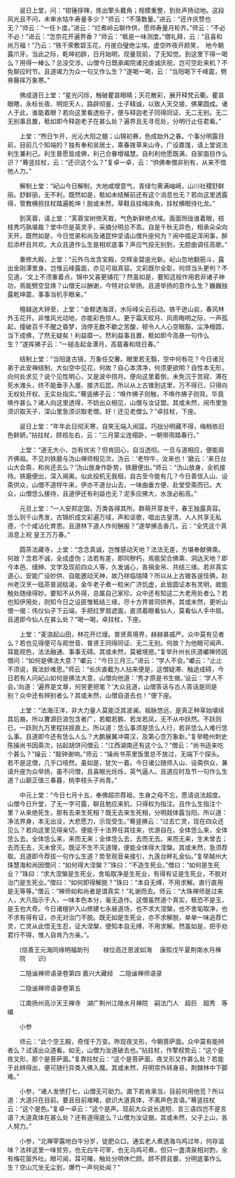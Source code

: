 <!-- { "loadSidebar": true } -->
　　诞日上堂，问：“钳锤拶辣，炼出擎头戴角；规模重整，到处声扬动地。这段风光且不问，未审水牯牛寿量多少？”师云：“不落数量。”进云：“还许庆赞也无？”师云：“一任卜度。”进云：“烂煮岭云聊作供，愿师寿量月轮齐。”师云：“不必不必！”进云：“怎奈花开遍界香？”师云：“秪是一味测度。”僧礼拜，云：“且喜和尚万福！”乃云：“铁干荣敷碧玉花，丹崖白璧绝尘埃。虚空昨夜开颜笑，　地今朝露爪牙。当此之际，乾坤初辟，日月始明，现量现前，了无知觉。到这里下得一喝么？用得一棒么？总没交涉。山僧今日既承阖院诸兄虔诚庆祝，岂可空赴来机？不免聊应时节。且道竭力为众一句又作么生？”遂喝一喝，云：“当阳喝下千峰震，劈脊藤挥万象寒。”

　　佛成道日上堂：“星光闪烁，触破瞿昙眼睛；天花散彩，展开释梵云衢。瞿昙眼瞎，永标长夜、明炬天人，路辟彻鉴，士子精诚，以致人天交接、佛果圆成。诸人于此，谁能着眼？若向这里看透些子，便与释迦老子同得同证、无二无别。无二无别事且置，秪如即今释迦老子在甚么处？遍界且无寻觅处，分明行止任君看。”

　　上堂：“煦日乍开，光沁大阳之髓；山锦初赛，色成劫外之春。个事分明露目前，目前几个知端的？独有奉和吴居士，乘春拨草来山寺，广设嘉馐，请上堂说法利生兼利己。利生普愿皆成佛，利己合眷增福慧。自利利他愿既满，自家面目作么识？”蓦竖拄杖，云：“还识这个么？”复卓一卓，云：“供佛奉僧非别有，从来不借他人力。”

　　解制上堂：“屺山今日解制，大地咸增意气，青绿匀黄满岫崎，山川社稷舒鲜丽。舒鲜丽，无不利，既然如是，秪如未结解前还有这个消息也无？若向这里透露得，管教横担拄杖踏遍乾坤！脱或未然，草鞋且挂绳床角，拄杖横眠待化龙。”

　　到芙蓉，请上堂：“芙蓉宝树倚天栽，气色新鲜绝点埃。面面玲珑谁着眼，枝枝秀巧孰堪裁？堂中尽是英灵手，采摘分明总不乖。自是千秋无异色，相承朵朵向天开。既然如是，今日觉弟和尚及诸昆仲坚请山僧升座何为？闹中插足浑闲事，醉后添杯且共欢。大众且道作么生是相欢底事？声应气投无别到，无腔曲调任高歌。”

　　重修大殿，上堂：“云外乌龙含宝殿，交辉金碧逾光新。屺山忽地翻筋斗，露出金刚潭里身。岂惟云峰露面，亦见可祖真容。文彩既尔全彰，何烦当头更判？不见道，‘文上不须重着点，锦中又喜更铺花’？然虽如是，要知这般作用若非诸子神功，焉能劈空显焕？山僧无以酬谢，今特对众举扬。且道举扬的意作么生？巍巍独露乾坤震，事事当机手眼亲。”

　　檀越送大钟至，上堂：“金鲸透海涯，水际峰尖云石动。铁干迸山岩，春风林外玉花开。非惟风光动地，亦能彩色惊人。更于霜天皎月、风雨晦明之际，一声孤起，撞破百千不醒之昏梦，消停无数不歇之苦酸，顿令人人心空眼豁、尘净根圆，当下成佛，了然无疑矣！利益靡一。然利益事且置，秪如即今高悬一句作么生？”遂挥拂子云：“一槌击起金潭月，高载春和晓日春。”

　　结制上堂：“当阳逢古镜，万象任交奢。眼里若无翳，空中何有花？今日诸兄弟于此安禅结制，大似空中见花，何故？自心本清净，何须更欲明？自性本无形，向何处求见？说个见性明心，又是波中捞月。便向这里着倒，未免沉于苦寂、滞在死水滩头，终不能垂手入廛、接济后昆。所以从上古锥到这里，万不得已，只得向无权处开权、无实处指实。”蓦竖拂子云：“唤作拂子则触，不唤作拂子则背。毕竟唤作甚么？诸人向这里透得，不妨出众相见，山僧与汝证盟。其或未然，闹市里急须识取天子，深山里急须识取老僧。好！还见老僧么？”卓拄杖，下座。

　　诞日上堂：“年年此日彻天寒，自笑无端入闹篮。巧拙分明藏不得，梅梢依旧色鲜妍。”拈拄杖，顾视左右，云：“三月蒙尘连榻卧，一朝带雨踏春行。”

　　上堂：“道无大小，岂有优劣？但肯回心，自当透彻。一旦与道相应，便能肩齐佛祖。不见刘铁磨与沩山禅师相见次，沩云：‘老牸牛，汝来也！’磨云：‘来日台山大会斋，和尚还去么？’沩山放身作卧势，铁磨便出。”师云：“沩山放身，全机接待。铁磨便出，深入阃奥。似此投机无我相，自古至今能有几？今日善信入山、设斋供众，山僧不道牸牛来，伊亦不道台山去，一味曲垂方便、赴堂受斋而已。大众，山僧恁么接待，且道伊还有利益也无？泥多应佛大，水涨必船高。”

　　元旦上堂：“一人安邦定国，万类各得其所。群萌开芽发干，春王独露真容。恁么则千山秀发，古锦织成文彩遍万域，声和讴歌，唱出古皇清，人人共享无私德，个个咸沾化育恩。且道林下道人作何酬报？”遂举拂击香几，云：“全凭这个真消息上祝
皇王万万春。”

　　圆茶法藏寺，上堂：“念念真诚，岂惟感动天地？法法无差，方堪奉献佛乘。何故？念若不诚，全成虚伪；法若有差，即同秽朽，焉能契合佛乘、洞达天地？即今本邑、缙绅、文学及现前四众人等，久发诚心，各捐金帛、共结三缘。若非真实道心，安能广设妙供、自能邀动天神，故乃祥临瑞降？所以从上古锥各逞伎俩，赵州老汉烹一瓯茶普润枯渴，金牛老子煮一粒米广济饥虚，此皆圆证本有灵明，故能触处随缘得妙。要知不从外得，总属自己家珍。众中还有知这二大老用处者么？若也知伊用处，则知今日之设匪惟秪结三缘，尽十方界普同供养。其或未然，更听山僧一偈：伟仪仙子下云端，手把红罗扇遮面，直须着眼看仙人，莫看仙人手中扇。且道即今仙人在甚么处？”喝一喝，卓拄杖，下座。

　　上堂：“麦浪起山田，林花开烂熳。普贤真境界，赫赫甚威严。众中莫有见者么？若也见得便可与观世音、普贤王同得同证、无二无别。何故？为他眼可闻声、耳能观色，法法融通、事事无碍。其或未然，莫被境惑。”复举升州长庆道巘禅师因僧问：“如何是佛法大意？”巘云：“今日三月三。”进云：“学人不会。”巘云：“止止不须说，我法妙难思。”师云：“长庆直截为人拈来便是，这僧疑滞、触途成碍，今日若有人问屺山如何是佛法大意，山僧向他道：‘秀才原是书生做。’设云：‘学人不会。’向道：‘遍界是文章，何劳更把笔？’大众且道，山僧答话与古人答话是同是别？众中还有辨别者么？其或未然，山僧自道去也！”便下座。

　　上堂：“法海汪洋，非大力量人莫能泛其波澜。祖脉悠远，是真正种草始堪续其后裔。所以曹源巨浪包含者广，若鲲若鹏、若龙若凤，无不从中跃然。不跃则已，一跃则九万里程扶摇直上。所以道：恁么事须是恁么人行，若非恁么人难行恁么事。且道即今还有恁么人么？大鹏展翼冲霄汉，及第心空万象新。”复举睦州刺史陈操尚书因斋次，拈起胡饼问僧云：“江西湖南还有这个么？”僧云：“尚书适来吃个甚么？”操云：“敲钟谢响。”师云：“操尚书茶里饭里总不放过，无端下个探头。若不是这僧，几乎口哑然。虽如是，犹欠一着。今日诸公随师入山、设斋供众，兼请升座为众举扬，虽不问僧，且喜眼光烁烁，英气逼人。且道应时及节一句作么生道？山巅正值三春暮，桃李枝头子尚青。”

　　中元上堂：“今日七月十五，奉佛超宗荐祖，生身之母不忘，愿请说法超度。山僧今日升堂，了无一字可露，聊且勉应来机，只得权为指注。且作么生指注个里？从来绝死生，那有去来生死相？既无去来生死相，分明觌体露当阳。所以道：净法界身，本无出没，大悲愿力，示现受生。”蓦竖拂云：“过去亡灵，现在四众还见么？若向这里见得亲切，便能于十法界任其往来，优游自在。全体恁么来，全体恁么去。全体恁么来，来而无来；全体恁么去，去而无去。来而无来，生未曾去；去而无去，灭未曾灭。既证不生不灭道理，便能全体得大涅槃。其或未然，急须荐取。且道即今荐拔一句作么生道？势至观音亲接引，九莲台畔礼金仙。”复举越州大珠慧海和尚因僧问：“如何得大涅槃？”珠曰：“不造生死业。”僧曰：“如何是生死业？”珠曰：“求大涅槃是生死业，舍垢取净是生死业，有得有证是生死业，不脱对治门是生死业。”僧曰：“如何即得解脱？”珠曰：“本自无缚，不用求解。直行直用是无等等。”僧云：“禅师如和尚者是谓真实！”礼谢而去。师云：“大珠禅师是过来人，大凡指示于人，一味本色本分，毫无造作。这僧虽然道个真实，秪恐不是玉，是玉也大奇。今日诸檀护入山修建七永昼道场，也不求大涅槃，也不舍垢取净，也不求有得有证，亦无对治门不脱。既无如是生死业，亦不求解脱，单单一味追荐亡灵，亡灵从此悟无生忍，证大涅槃，便知本自无缚，不用求解。然虽如是，把手劝君行不得，惟人自肯乃方亲。”。

　　(信善王元海同缘明福助刊
　　禄位高迁恩波如海
　康熙戊午夏荆南水月禅
　　院　　识)

　　二隐谧禅师语录卷第四
嘉兴大藏经　二隐谧禅师语录


　　二隐谧禅师语录卷第五

　　江南扬州高沙天王禅寺　湖广荆州江陵水月禅院　嗣法门人　超巨　超秀　等编

　　小参

　　师云：“此个空王殿，奇怪千万变。昨现夜叉形，今朝菩萨面。众中莫有能辨者么？试请出众道看。如无，山僧为汝道破去也。”拈拄杖，作擎杈势云：“这个是夜叉形，那个是菩萨面。”复靠拄杖云：“这个是菩萨面，夜叉形又作甚么处？若能于此辨得出，便可随行异类入佛入魔。其或未然，月明帘外转身易，荆棘林中下脚难。”

　　小参，“诸人发愤打七，山僧无可助力。直下若肯承当，目前何用他觅？所以道：大道只在目前。要且目前难睹，欲识大道真体，不离声色言语。”蓦竖拄杖云：“这个是色。”复卓一卓云：“这个是声。现前大众说长道短、言三语四岂不是言语？大道真体在甚么处？还有道得底么？山僧为汝证据。其或未然，父子上山，各人努力。”

　　小参，“北禅宰露地白牛分岁，徒肥众口。通玄老人煮透海乌鸡过年，何存滋味？法祥这里一味贫穷，也无白牛可宰，也无乌鸡可煮，但只一盏清泉相对酌，余有梅花窗外吐。眼可闻，耳可睹，触处分明休伫顾。顾不顾且置，分明底事作么生？空山兀坐无尘到，爆竹一声何处闻？”

